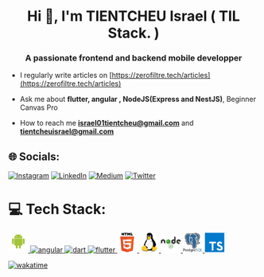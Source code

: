<h1 align="center">Hi 👋, I'm TIENTCHEU Israel ( TIL Stack. )</h1>
<h3 align="center">A passionate frontend and backend mobile developper</h3>

- I regularly write articles on [https://zerofiltre.tech/articles](https://zerofiltre.tech/articles)

- Ask me about **flutter, angular , NodeJS(Express and NestJS)**, Beginner Canvas Pro

- How to reach me **israel01tientcheu@gmail.com** and **tientcheuisrael@gmail.com**


## 🌐 Socials:
[![Instagram](https://img.shields.io/badge/Instagram-%23E4405F.svg?logo=Instagram&logoColor=white)](https://instagram.com/til_stack) [![LinkedIn](https://img.shields.io/badge/LinkedIn-%230077B5.svg?logo=linkedin&logoColor=white)](www.linkedin.com/in/israel-tientcheu-12278b298) [![Medium](https://img.shields.io/badge/Medium-12100E?logo=medium&logoColor=white)](https://medium.com/@israel01tientcheu) [![Twitter](https://img.shields.io/badge/Twitter-%231DA1F2.svg?logo=Twitter&logoColor=white)](https://twitter.com/leicanor_) 

# 💻 Tech Stack:
<p align="left"> <a href="https://developer.android.com" target="_blank" rel="noreferrer"> <img src="https://raw.githubusercontent.com/devicons/devicon/master/icons/android/android-original-wordmark.svg" alt="android" width="40" height="40"/> </a> <a href="https://angular.io" target="_blank" rel="noreferrer"> <img src="https://angular.io/assets/images/logos/angular/angular.svg" alt="angular" width="40" height="40"/> </a> <a href="https://dart.dev" target="_blank" rel="noreferrer"> <img src="https://www.vectorlogo.zone/logos/dartlang/dartlang-icon.svg" alt="dart" width="40" height="40"/> </a>  </a> <a href="https://flutter.dev" target="_blank" rel="noreferrer"> <img src="https://www.vectorlogo.zone/logos/flutterio/flutterio-icon.svg" alt="flutter" width="40" height="40"/> </a> <a href="https://www.w3.org/html/" target="_blank" rel="noreferrer"> <img src="https://raw.githubusercontent.com/devicons/devicon/master/icons/html5/html5-original-wordmark.svg" alt="html5" width="40" height="40"/> </a> <a href="https://www.linux.org/" target="_blank" rel="noreferrer"> <img src="https://raw.githubusercontent.com/devicons/devicon/master/icons/linux/linux-original.svg" alt="linux" width="40" height="40"/> </a> <a href="https://nodejs.org" target="_blank" rel="noreferrer"> <img src="https://raw.githubusercontent.com/devicons/devicon/master/icons/nodejs/nodejs-original-wordmark.svg" alt="nodejs" width="40" height="40"/> </a>  <a href="https://www.postgresql.org" target="_blank" rel="noreferrer"> <img src="https://raw.githubusercontent.com/devicons/devicon/master/icons/postgresql/postgresql-original-wordmark.svg" alt="postgresql" width="40" height="40"/> </a> <a href="https://www.typescriptlang.org/" target="_blank" rel="noreferrer"> <img src="https://raw.githubusercontent.com/devicons/devicon/master/icons/typescript/typescript-original.svg" alt="typescript" width="40" height="40"/> </a> </p>

[![wakatime](https://wakatime.com/badge/user/9c3fecf7-74a1-43b4-9ebe-2ceb9bc27297.svg)](https://wakatime.com/@9c3fecf7-74a1-43b4-9ebe-2ceb9bc27297)



